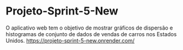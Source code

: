 # Projeto-Sprint-5-New
O aplicativo web tem o objetivo de mostrar gráficos de dispersão e histogramas de conjunto de dados de vendas de carros nos Estados Unidos.
https://projeto-sprint-5-new.onrender.com/